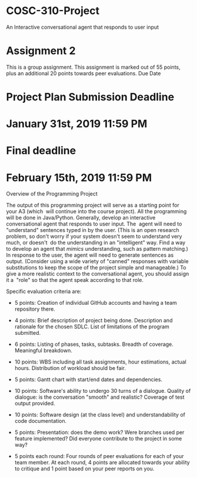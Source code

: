 # COSC-310-Project
An Interactive conversational agent that responds to user input



# Assignment 2
This is a group assignment. This assignment is marked out of 55 points, plus an additional 20 points towards peer evaluations.
Due Date

# Project Plan Submission Deadline
# January 31st, 2019 11:59 PM 
# Final deadline
# February 15th, 2019 11:59 PM 

Overview of the Programming Project

The output of this programming project will serve as a starting point for your A3 (which  will continue into the course project). All the programming will be done in Java/Python.
Generally, develop an interactive conversational agent that responds to user input. The  agent will need to "understand" sentences typed in by the user. (This is an open research  problem, so don't worry if your system doesn't seem to understand very much, or doesn't  do the understanding in an "intelligent" way. Find a way to develop an agent that
*mimics* understanding, such as pattern matching.)
In response to the user, the agent will need to generate sentences as output. (Consider using a wide variety of "canned" responses with variable substitutions to keep the scope of the project simple and manageable.)
To give a more realistic context to the conversational agent, you should assign it a  "role" so that the agent speak according to that role. 


Specific evaluation criteria are:

+ 5 points: Creation of individual GitHub accounts and having a team repository there.
+ 4 points: Brief description of project being done. Description and rationale for the chosen SDLC. List of limitations of the program submitted.
+ 6 points: Listing of phases, tasks, subtasks. Breadth of coverage. Meaningful breakdown.
+ 10 points: WBS including all task assignments, hour estimations, actual hours. Distribution of workload should be fair.
+ 5 points: Gantt chart with start/end dates and dependencies.

+ 10 points: Software's ability to undergo 30 turns of a dialogue. Quality of dialogue: is the conversation "smooth" and realistic? Coverage of test output provided.
+ 10 points: Software design (at the class level) and understandability of code documentation.
+ 5 points: Presentation: does the demo work? Were branches used per feature implemented? Did everyone contribute to the project in some way?
+ 5 points each round: Four rounds of peer evaluations for each of your team member. At each round, 4 points are allocated towards your ability to critique and 1 point based on your peer reports on you.
